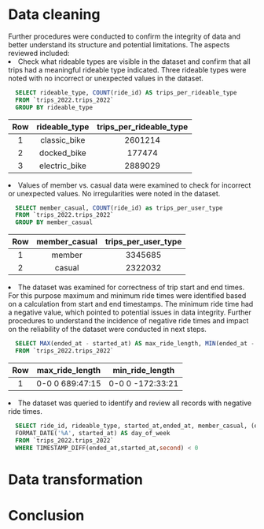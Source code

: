 <h1>Data cleaning</h1>
Further procedures were conducted to confirm the integrity of data and better understand its structure and potential limitations. The aspects reviewed included:
<li>Check what rideable types are visible in the dataset and confirm that all trips had a meaningful rideable type indicated. Three rideable types were noted with no incorrect or unexpected values in the dataset.</li>

```sql
  SELECT rideable_type, COUNT(ride_id) AS trips_per_rideable_type
  FROM `trips_2022.trips_2022`
  GROUP BY rideable_type
```
|Row|rideable_type|trips_per_rideable_type|
|:-:|:-:|:-:|
|1|classic_bike|2601214|
|2|docked_bike|177474|
|3|electric_bike|2889029|

<li>Values of member vs. casual data were examined to check for incorrect or unexpected values. No irregularities were noted in the dataset.</li>

```sql
  SELECT member_casual, COUNT(ride_id) as trips_per_user_type
  FROM `trips_2022.trips_2022`
  GROUP BY member_casual
```

|Row|member_casual|trips_per_user_type|
|:-:|:-:|:-:|
|1|member|3345685|
|2|casual|2322032|

<li>The dataset was examined for correctness of trip start and end times. For this purpose maximum and minimum ride times were identified based on a calculation from start and end timestamps. The minimum ride time had a negative value, which pointed to potential issues in data integrity. Further procedures to understand the incidence of negative ride times and impact on the reliability of the dataset were conducted in next steps.</li>

```sql
  SELECT MAX(ended_at - started_at) AS max_ride_length, MIN(ended_at - started_at) AS min_ride_length
  FROM `trips_2022.trips_2022`
```

|Row|max_ride_length|min_ride_length|
|:-:|:-:|:-:|
|1|0-0 0 689:47:15|0-0 0 -172:33:21|

<li>The dataset was queried to identify and review all records with negative ride times.</li>

```sql
  SELECT ride_id, rideable_type, started_at,ended_at, member_casual, (ended_at - started_at) AS ride_length,
  FORMAT_DATE('%A', started_at) AS day_of_week
  FROM `trips_2022.trips_2022`
  WHERE TIMESTAMP_DIFF(ended_at,started_at,second) < 0
```


<h1>Data transformation</h1>

<h1>Conclusion</h1>

